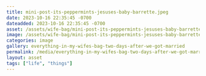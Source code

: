 ```yaml
---
title: mini-post-its-peppermints-jesuses-baby-barrette.jpeg
date: 2023-10-16 22:35:45 -0700
dateadded: 2023-10-16 22:35:45 -0700
asset: /assets/wife-bag/mini-post-its-peppermints-jesuses-baby-barrette.jpeg
image: /assets/wife-bag/mini-post-its-peppermints-jesuses-baby-barrette.jpeg
categories: image
gallery: everything-in-my-wifes-bag-two-days-after-we-got-married
permalink: /media/everything-in-my-wifes-bag-two-days-after-we-got-married/mini-post-its-peppermints-jesuses-baby-barrette-jpeg
layout: asset
tags: ["life", "things"]
--- 
```

